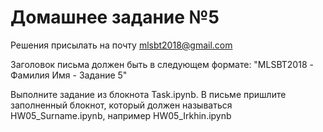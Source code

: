 # Домашнее задание №5

Решения присылать на почту mlsbt2018@gmail.com

Заголовок письма должен быть в следующем формате: "MLSBT2018 - Фамилия Имя - Задание 5"

Выполните задание из блокнота Task.ipynb. В письме пришлите заполненный блокнот, который должен называться HW05_Surname.ipynb, например HW05_Irkhin.ipynb